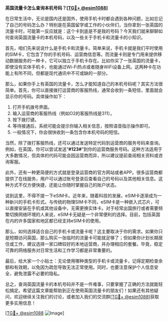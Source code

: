 **英国流量卡怎么查询本机号码？[[TG💪+ @esim1088](https://t.me/s/esim1088)]**

在日常生活中，无论是国内还是国外，使用手机卡时都会遇到各种问题，比如忘记了自己的号码怎么办？特别是在英国留学或工作的小伙伴们，当你拿到一张英国的流量卡时，可能第一反应就是：这个卡到底是不是我的号码？今天我们就来聊聊如何查询英国流量卡的本机号码，以及一些关于手机卡和流量卡的小知识。

首先，咱们先来说说什么是手机卡和流量卡。简单来说，手机卡就是我们平时使用的SIM卡，它包含了你的手机号码、运营商信息等。而流量卡则是专门用来提供移动数据服务的一种卡，它可以独立于手机卡存在。比如你买了一张英国的流量卡，即使没有实体手机卡，也能通过Wi-Fi热点或者随身WiFi设备上网。这两种卡在功能上有所不同，但都是现代通讯中不可或缺的一部分。

那么，如果你手上有英国的流量卡，怎么才能知道自己的本机号码呢？其实方法很简单。首先，你可以直接拨打运营商的客服热线，通常会收到一条短信，里面就会显示你的号码。具体操作如下：

1. 打开手机拨号界面。
2. 输入运营商的客服热线（例如O2的客服热线是311）。
3. 按下拨打键。
4. 等待接通后，系统可能会提示你输入相关信息，按照语音指示操作即可。
5. 一般情况下，你会很快收到一条包含你本机号码的短信。

当然，除了拨打客服热线，还可以通过发送特定代码到运营商的服务号码来查询。例如，在英国，你可以尝试发送“**#123#**”到你的运营商服务号码。这种方法适用于大多数情况，但具体的代码可能会因运营商而异，所以建议提前查阅相关资料或咨询客服。

此外，还有一种更简便的方式就是登录运营商的官方网站或者APP。很多运营商都提供了在线服务，用户可以通过账号登录后查看自己的号码以及其他相关信息。这种方式不仅方便快捷，还能让你随时掌握自己的账户状态。

说到这里，不得不提一下eSIM卡。近年来，随着科技的发展，eSIM卡逐渐成为一种新兴的手机卡形式。与传统的物理SIM卡不同，eSIM卡是一种嵌入式芯片，可以直接安装在手机或其他设备中，无需更换实体卡。对于经常出国旅行或者需要频繁切换网络环境的人来说，eSIM卡无疑是一个非常便利的选择。目前，包括英国在内的许多国家和地区都已经支持eSIM卡的使用。

那么，如何选择适合自己的手机卡或流量卡呢？这主要取决于你的需求。如果你只是短期访问英国，那么购买一张临时的流量卡可能就足够了；但如果你计划长期居住或工作，建议选择一家口碑较好的本地运营商，并办理相应的套餐。毕竟，稳定可靠的网络服务对日常生活和工作学习都是非常重要的。

最后，给大家一个小贴士：无论使用哪种类型的手机卡或流量卡，记得定期检查余额和有效期，以免因为疏忽导致无法正常使用。同时，也要注意保护个人信息安全，避免泄露不必要的隐私。

总之，查询英国流量卡的本机号码并不是一件难事，只要掌握了正确的方法就能轻松搞定。希望这篇文章能帮助到正在使用英国流量卡的朋友们！如果还有其他疑问，欢迎继续关注我们的讨论，或者加入我们的交流群[[TG💪+ @esim1088](https://t.me/s/esim1088)]获取更多实用信息！

[[TG💪+ @esim1088](https://t.me/s/esim1088) ![Image](https://i.postimg.cc/4NQfJmqS/Snipaste-2025-05-13-00-14-12.png)]
